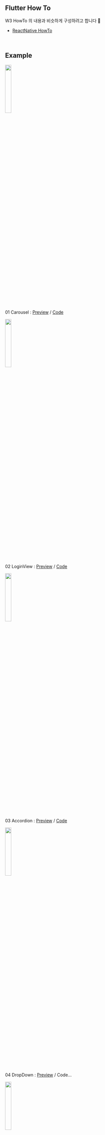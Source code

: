 ## Flutter How To
W3 HowTo 의 내용과 비슷하게 구성하려고 합니다 🤣

- [ReactNative HowTo](https://github.com/doyle-flutter/reactNativeHowTo)

<br />

## Example

<img width="20%" src="https://user-images.githubusercontent.com/56661529/123616909-b240d800-d841-11eb-951d-73183550e142.png" />

01 Carousel : [Preview](https://youtu.be/u6ExwCol3WI) / [Code](https://github.com/doyle-flutter/flutterHowTo/blob/main/01Carousel/main.dart)

<img width="20%" src="https://user-images.githubusercontent.com/56661529/123648289-cac1ea00-d863-11eb-9e44-709144fad1fe.png" />

02 LoginView : [Preview](https://youtu.be/olAkhAqnqDA) / [Code](https://github.com/doyle-flutter/flutterHowTo/blob/main/02LoginView/main.dart)

<img width="20%" src="https://user-images.githubusercontent.com/56661529/123657261-9b16e000-d86b-11eb-990c-250f6125e2e3.png" />

03 Accordion : [Preview](https://youtu.be/yuqJquVyNIg) / [Code](https://github.com/doyle-flutter/flutterHowTo/blob/main/03Accordion/main.dart)

<img width="20%" src="https://user-images.githubusercontent.com/56661529/123742391-86c3f900-d8e6-11eb-89e0-060cdaf490ae.png" />

04 DropDown : [Preview](https://youtu.be/KfQExzHZXXc) / Code...

<img width="20%" src="https://user-images.githubusercontent.com/56661529/123775163-15497200-d909-11eb-8644-8148fe4df778.png" />

05 Side Navigation : [Preview](https://youtu.be/-KUWFcP2Q4w) / [Code](https://github.com/doyle-flutter/flutterHowTo/tree/main/05SideNavigation)

<img width="20%" src="https://user-images.githubusercontent.com/56661529/123780592-5001d900-d90e-11eb-9197-152f90935bc4.png" />

06 Modal&Bottom : [Preview](https://youtu.be/e34IKRaofZ4) / [Code](https://github.com/doyle-flutter/flutterHowTo/blob/main/06Modal%26Bottom/main.dart)

<img width="20%" src="https://user-images.githubusercontent.com/56661529/123799420-2bfcc280-d923-11eb-8aaa-39c8f32bf568.png" />

07 Modal Image : [Preview](https://youtu.be/iTvnc57w_jI) / [Code](https://github.com/doyle-flutter/flutterHowTo/blob/main/07ImageModal/main.dart)

<img width="20%" src="https://user-images.githubusercontent.com/56661529/123902589-11206180-d9a8-11eb-93fe-1b11f6f757a9.png" />

08 Tabs & Pagination : [Preview](https://youtu.be/OWHEcIa8ims) / [Code](https://github.com/doyle-flutter/flutterHowTo/blob/main/08TabsPagination/main.dart)

<img width="20%" src="https://user-images.githubusercontent.com/56661529/123930010-48a00580-d9ca-11eb-8945-a19ec885bc91.png" />

09 IconBar Vertical & Horizontal : [Preview](https://youtu.be/W2lB-P2ncSQ) / [Code](https://github.com/doyle-flutter/flutterHowTo/blob/main/09IconBar/main.dart)

<img width="20%" src="https://user-images.githubusercontent.com/56661529/123938436-1397b100-d9d2-11eb-9d40-d6dcc076f5bd.png" />

10 ImageGrid : [Preview](https://youtu.be/AG51kHOOu9Y) / [Code](https://github.com/doyle-flutter/flutterHowTo/blob/main/10ImageGrid/main.dart)

<img width="20%" src="https://user-images.githubusercontent.com/56661529/123982819-4f487000-d9fe-11eb-9b07-d590d6660fa0.png" />

11 Portfolio Layout - App/Tablet & WEB : [Preview](https://youtu.be/roaTbBkZE8I) / [Code](https://github.com/doyle-flutter/flutterHowTo/blob/main/11portfolio/main.dart)

<img width="20%" src="https://user-images.githubusercontent.com/56661529/124050103-d294b080-da54-11eb-8112-b527e1cb29ad.png" />

12 ReadMore And ReadLess : [PreView](https://youtu.be/faCW0uzHX0g) / [Code](https://github.com/doyle-flutter/flutterHowTo/blob/main/12ReadMoreAndReadLess/main.dart)

<img width="20%" src="https://user-images.githubusercontent.com/56661529/124055248-8484aa80-da5e-11eb-8690-20280af19b29.png" />

13 Notification Icon Button : [Preview](https://youtu.be/0C0ebHape1k) / [Code](https://github.com/doyle-flutter/flutterHowTo/blob/main/13NotificationIconButton/main.dart)

<img width="20%" src="https://user-images.githubusercontent.com/56661529/124063570-1c3dc500-da6e-11eb-993c-6be60675b155.png" />

14 ScrollBackToTopButton(FAB) : [Preview](https://youtu.be/J78pRicYu0w) / [Code](https://github.com/doyle-flutter/flutterHowTo/blob/main/14ScrollBackToTopButton_FAB/main.dart)

<img width="20%" src="https://user-images.githubusercontent.com/56661529/124109796-7c4e5e80-daa2-11eb-826f-de556eb6564f.png" />

15 Checkout(pay) form : [Preview](https://youtu.be/QGN1dMn4q98) / [Code](https://github.com/doyle-flutter/flutterHowTo/blob/main/15Checkout_Pay_Form/main.dart)

<img width="20%" src="https://user-images.githubusercontent.com/56661529/124211025-69ca3880-db27-11eb-8d0e-3b1a37bd287f.png" />

16 Contact Form : [Preview](https://youtu.be/ELvYYAIbz5s) / [Code](https://github.com/doyle-flutter/flutterHowTo/blob/main/16ContactForm/main.dart)

<img width="20%" src="https://user-images.githubusercontent.com/56661529/124222958-bb7dbd80-db3d-11eb-8b82-68332a1e3b93.png" />

17 Animation Form : [Preview](https://youtu.be/lMYHEExqy0c) / [Code](https://github.com/doyle-flutter/flutterHowTo/blob/main/17AnimationForm/main.dart)

<img width="20%" src="https://user-images.githubusercontent.com/56661529/124225047-bfabda00-db41-11eb-8be0-acd85cddb414.png" />

18 CheckBox : [Preview](https://youtu.be/skY7Jhc4bkY) / [Code](https://github.com/doyle-flutter/flutterHowTo/blob/main/18CheckBox/main.dart)

<img width="20%" src="https://user-images.githubusercontent.com/56661529/124242057-4fa84e80-db57-11eb-8a76-b75cc59e7e49.png" />

19 FilterForm : [Preview](https://youtu.be/QYGqlH8iCiQ) / [Code](https://github.com/doyle-flutter/flutterHowTo/blob/main/19FilterForm/main.dart)

<img width="20%" src="https://user-images.githubusercontent.com/56661529/124340030-42d63a00-dbed-11eb-81dd-2a3a7bcc3589.png" />

20 Table : [Preview](https://youtu.be/546qcDJgv8I) / [Code](https://github.com/doyle-flutter/flutterHowTo/blob/main/20Table/main.dart)

<img width="20%" src="https://user-images.githubusercontent.com/56661529/124529434-92af3e00-de45-11eb-99ac-c0208a61ca65.png" />

21 VideoPlayer : [Preview](https://youtu.be/9k2ohITs9QA) / [Code](https://github.com/doyle-flutter/flutterHowTo/blob/main/21VideoPlayer/main.dart)

<img width="20%" src="https://user-images.githubusercontent.com/56661529/124536291-b1680180-de52-11eb-80cb-f2daa54edb11.png" />

22 Scroll Indicator : [Preview](https://youtu.be/dOpAT3zALxg) / [Code](https://github.com/doyle-flutter/flutterHowTo/blob/main/22ScrollIndicator/main.dart)

<img width="20%" src="https://user-images.githubusercontent.com/56661529/124539687-e8d9ac80-de58-11eb-841d-e8561dba4696.png" />

23 CalenderLayout : [Preview](https://youtu.be/OYJx6mAEoXE) / [Code](https://github.com/doyle-flutter/flutterHowTo/blob/main/23CalenderLayout/main.dart)

<img width="20%" src="https://user-images.githubusercontent.com/56661529/124739879-389d9e00-df55-11eb-846e-f3b611f97607.png" />

24 ToDo List : [Preview](https://youtu.be/UUciJwCMPts) / [Code](https://github.com/doyle-flutter/flutterHowTo/blob/main/24ToDoList/main.dart)

<img width="20%" src="https://user-images.githubusercontent.com/56661529/124767089-75c45900-df72-11eb-8c0e-e713dc7e5d96.png" />

25 Flip Card : [Preview](https://youtu.be/7TDmn4Ij-3g) / [Code](https://github.com/doyle-flutter/flutterHowTo/blob/main/25FlipCard/main.dart)

<br />
...
